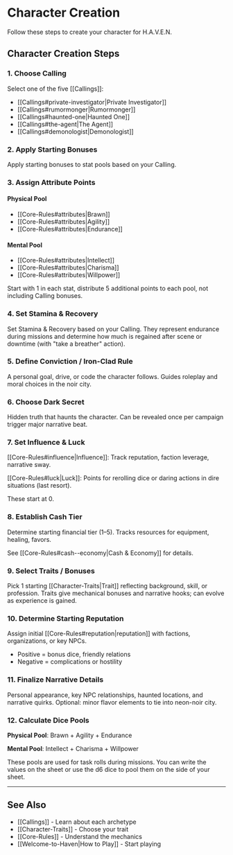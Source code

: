 # Character Creation

Follow these steps to create your character for H.A.V.E.N.

## Character Creation Steps

### 1. Choose Calling

Select one of the five [[Callings]]:
- [[Callings#private-investigator|Private Investigator]]
- [[Callings#rumormonger|Rumormonger]]
- [[Callings#haunted-one|Haunted One]]
- [[Callings#the-agent|The Agent]]
- [[Callings#demonologist|Demonologist]]

### 2. Apply Starting Bonuses

Apply starting bonuses to stat pools based on your Calling.

### 3. Assign Attribute Points

#### Physical Pool
- [[Core-Rules#attributes|Brawn]]
- [[Core-Rules#attributes|Agility]]
- [[Core-Rules#attributes|Endurance]]

#### Mental Pool
- [[Core-Rules#attributes|Intellect]]
- [[Core-Rules#attributes|Charisma]]
- [[Core-Rules#attributes|Willpower]]

Start with 1 in each stat, distribute 5 additional points to each pool, not including Calling bonuses.

### 4. Set Stamina & Recovery

Set Stamina & Recovery based on your Calling. They represent endurance during missions and determine how much is regained after scene or downtime (with "take a breather" action).

### 5. Define Conviction / Iron-Clad Rule

A personal goal, drive, or code the character follows. Guides roleplay and moral choices in the noir city.

### 6. Choose Dark Secret

Hidden truth that haunts the character. Can be revealed once per campaign trigger major narrative beat.

### 7. Set Influence & Luck

[[Core-Rules#influence|Influence]]: Track reputation, faction leverage, narrative sway.

[[Core-Rules#luck|Luck]]: Points for rerolling dice or daring actions in dire situations (last resort).

These start at 0.

### 8. Establish Cash Tier

Determine starting financial tier (1–5). Tracks resources for equipment, healing, favors.

See [[Core-Rules#cash--economy|Cash & Economy]] for details.

### 9. Select Traits / Bonuses

Pick 1 starting [[Character-Traits|Trait]] reflecting background, skill, or profession. Traits give mechanical bonuses and narrative hooks; can evolve as experience is gained.

### 10. Determine Starting Reputation

Assign initial [[Core-Rules#reputation|reputation]] with factions, organizations, or key NPCs.

- Positive = bonus dice, friendly relations
- Negative = complications or hostility

### 11. Finalize Narrative Details

Personal appearance, key NPC relationships, haunted locations, and narrative quirks. Optional: minor flavor elements to tie into neon-noir city.

### 12. Calculate Dice Pools

**Physical Pool**: Brawn + Agility + Endurance

**Mental Pool**: Intellect + Charisma + Willpower

These pools are used for task rolls during missions. You can write the values on the sheet or use the d6 dice to pool them on the side of your sheet.

---

## See Also

- [[Callings]] - Learn about each archetype
- [[Character-Traits]] - Choose your trait
- [[Core-Rules]] - Understand the mechanics
- [[Welcome-to-Haven|How to Play]] - Start playing